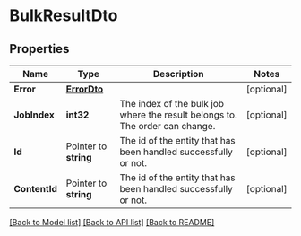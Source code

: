 # BulkResultDto

## Properties

Name | Type | Description | Notes
------------ | ------------- | ------------- | -------------
**Error** | [**ErrorDto**](ErrorDto.md) |  | [optional] 
**JobIndex** | **int32** | The index of the bulk job where the result belongs to. The order can change. | [optional] 
**Id** | Pointer to **string** | The id of the entity that has been handled successfully or not. | [optional] 
**ContentId** | Pointer to **string** | The id of the entity that has been handled successfully or not. | [optional] 

[[Back to Model list]](../README.md#documentation-for-models) [[Back to API list]](../README.md#documentation-for-api-endpoints) [[Back to README]](../README.md)


